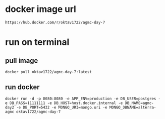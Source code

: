 # docker image url
```
https://hub.docker.com/r/oktav1722/agmc-day-7
```

# run on terminal
## pull image
```
docker pull oktav1722/agmc-day-7:latest
```
## run docker
```
docker run -d -p 8080:8080 -e APP_ENV=production -e DB_USER=postgres -e DB_PASS=11111111 -e DB_HOST=host.docker.internal -e DB_NAME=agmc-day2 -e DB_PORT=5432 -e MONGO_URI=mongo.uri -e MONGO_DBNAME=alterra-agmc oktav1722/agmc-day-7
```
